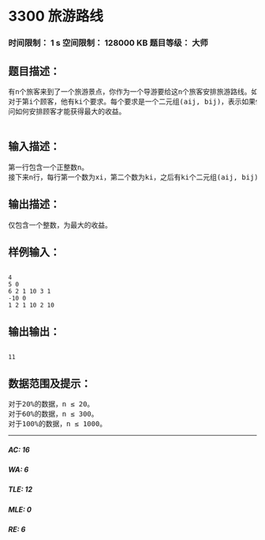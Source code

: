 # 3300 旅游路线   
### 时间限制： 1 s     空间限制： 128000 KB     题目等级： 大师  
## 题目描述：  

<pre>
有n个旅客来到了一个旅游景点，你作为一个导游要给这n个旅客安排旅游路线。如果你安排了第i个旅客去旅游，那么你会得到xi的钱（若xi为负数，则你需要给他﹣xi的钱）。
对于第i个顾客，他有ki个要求。每个要求是一个二元组(aij, bij)，表示如果你安排了顾客i去，但是没有安排顾客aij去，那么xi就要减去bij。
问如何安排顾客才能获得最大的收益。
 
</pre>
  
  
## 输入描述：  

<pre>
第一行包含一个正整数n。 
接下来n行，每行第一个数为xi，第二个数为ki，之后有ki个二元组(aij, bij)。
</pre>
  
  
## 输出描述：  

<pre>
仅包含一个整数，为最大的收益。
</pre>
  
  
## 样例输入：  

<pre><code>
4
5 0
6 2 1 10 3 1
-10 0
1 2 1 10 2 10
</code></pre>
  
  
## 输出输出：  

<pre><code>
11
</code></pre>
  
  
## 数据范围及提示：  

<pre>
对于20%的数据，n ≤ 20。
对于60%的数据，n ≤ 300。
对于100%的数据，n ≤ 1000。
</pre>
  
  
***  

##### AC: 16  
##### WA: 6  
##### TLE: 12  
##### MLE: 0  
##### RE: 6  
